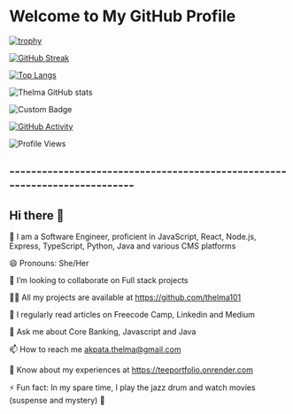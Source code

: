 # Welcome to My GitHub Profile

[![trophy](https://github-profile-trophy.vercel.app/?username=Thelma101&theme=onedark)](https://github.com/ryo-ma/github-profile-trophy)

[![GitHub Streak](https://github-readme-streak-stats.herokuapp.com/?user=Thelma101)](https://git.io/streak-stats)

[![Top Langs](https://github-readme-stats.vercel.app/api/top-langs/?username=Thelma101&layout=compact&theme=radical)](https://github.com/anuraghazra/github-readme-stats)

![Thelma GitHub stats](https://github-readme-stats.vercel.app/api?username=Thelma101&show_icons=true&hide_border=true)

![Custom Badge](https://img.shields.io/badge/My_Custom_Badge-123456?style=for-the-badge&logo=appveyor)

[![GitHub Activity](https://activity-graph.herokuapp.com/graph?username=Thelma101&theme=github)](https://github.com/ashutosh00710/github-readme-activity-graph)

![Profile Views](https://komarev.com/ghpvc/?username=Thelma101&color=blue)

## --------------------------------------------------------------------------


## Hi there 👋


🥰 I am a Software Engineer, proficient in JavaScript, React, Node.js, Express, TypeScript, Python, Java and various CMS platforms

😄 Pronouns: She/Her

👯 I’m looking to collaborate on Full stack projects

👨‍💻 All my projects are available at https://github.com/thelma101

📝 I regularly read articles on Freecode Camp, Linkedin and Medium

💬 Ask me about Core Banking, Javascript and Java

📫 How to reach me akpata.thelma@gmail.com

📄 Know about my experiences at https://teeportfolio.onrender.com

⚡ Fun fact: In my spare time, I play the jazz drum and watch movies (suspense and mystery) 🌱
